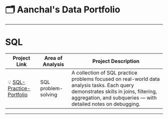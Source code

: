 # 🗂️ Aanchal's Data Portfolio 

***

# SQL

| Project Link | Area of Analysis | Project Description | 
|---|---|---|
| 💡 [SQL-Practice-Portfolio](https://github.com/aanchalcoder18/sql-practice-portfolio) | SQL problem-solving | A collection of SQL practice problems focused on real-world data analysis tasks. Each query demonstrates skills in joins, filtering, aggregation, and subqueries — with detailed notes on debugging. | 

***
